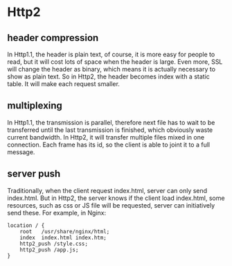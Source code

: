 # Http2

## header compression

In Http1.1, the header is plain text, of course, it is more easy for people to read, but it will cost lots of space when the header is large. Even more, SSL will change the header as binary, which means it is actually necessary to show as plain text. So in Http2, the header becomes index with a static table. It will make each request smaller.

## multiplexing

In Http1.1, the transmission is parallel, therefore next file has to wait to be transferred until the last transmission is finished, which obviously waste current bandwidth. In Http2, it will transfer multiple files mixed in one connection. Each frame has its id, so the client is able to joint it to a full message.

## server push

Traditionally, when the client request index.html, server can only send index.html. But in Http2, the server knows if the client load index.html, some resources, such as css or JS file will be requested, server can initiatively send these. For example, in Nginx:

```nginx
location / {
    root   /usr/share/nginx/html;
    index  index.html index.htm;
    http2_push /style.css;
    http2_push /app.js;
}
```

